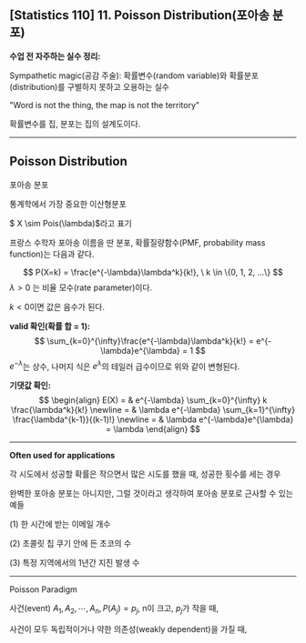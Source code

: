 ## [Statistics 110] 11. Poisson Distribution(포아송 분포)



**수업 전 자주하는 실수 정리:**

Sympathetic magic(공감 주술): 확률변수(random variable)와 확률분포(distribution)를 구별하지 못하고 오용하는 실수

"Word is not the thing, the map is not the territory"

확률변수를 집, 분포는 집의 설계도이다.





---

## Poisson Distribution

포아송 분포

통계학에서 가장 중요한 이산형분포

$ X \sim Pois(\lambda)$라고 표기



프랑스 수학자 포아송 이름을 딴 분포, 확률질량함수(PMF, probability mass function)는 다음과 같다.




$$
P(X=k) = \frac{e^{-\lambda}\lambda^k}{k!}, \ k \in \{0, 1, 2, ...\}
$$
$\lambda > 0$ 는 비율 모수(rate parameter)이다.

$k < 0$이면 값은 음수가 된다.



**valid 확인(확률 합 = 1):**
$$
\sum_{k=0}^{\infty}\frac{e^{-\lambda}\lambda^k}{k!} = e^{-\lambda}e^{\lambda} = 1
$$
$e^{-\lambda}$는 상수, 나머지 식은 $e^{\lambda}$의 테일러 급수이므로 위와 같이 변형된다.



**기댓값 확인:**
$$
\begin{align}
E(X) = & e^{-\lambda} \sum_{k=0}^{\infty} k \frac{\lambda^k}{k!} \newline
= & \lambda e^{-\lambda} \sum_{k=1}^{\infty} \frac{\lambda^{k-1}}{(k-1)!} \newline
= & \lambda e^{-\lambda}e^{\lambda} = \lambda
\end{align}
$$




---

**Often used for applications**

각 시도에서 성공할 확률은 작으면서 많은 시도를 했을 때, 성공한 횟수를 세는 경우



완벽한 포아송 분포는 아니지만, 그럴 것이라고 생각하여 포아송 분포로 근사할 수 있는 예들

(1) 한 시간에 받는 이메일 개수

(2) 초콜릿 칩 쿠기 안에 든 초코의 수

(3) 특정 지역에서의 1년간 지진 발생 수



---

Poisson Paradigm

사건(event) $A_1, A_2, \cdots, A_n, P(A_j) = p_j$, n이 크고, $p_j$가 작을 때,

사건이 모두 독립적이거나 약한 의존성(weakly dependent)을 가질 때,




